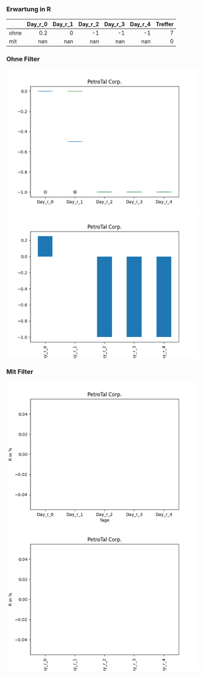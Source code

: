 ### Erwartung in R
|      |   Day_r_0 |   Day_r_1 |   Day_r_2 |   Day_r_3 |   Day_r_4 |   Treffer |
|:-----|----------:|----------:|----------:|----------:|----------:|----------:|
| ohne |       0.2 |         0 |        -1 |        -1 |        -1 |         7 |
| mit  |     nan   |       nan |       nan |       nan |       nan |         0 |

### Ohne Filter
![image info](./data/PTALF_box_all.png)
![image info](./data/PTALF_median_all.png)

### Mit Filter
![image info](./data/PTALF_box_filtered.png)
![image info](./data/PTALF_median_filtered.png)